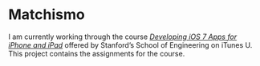 # Matchismo

I am currently working through the course [*Developing iOS 7 Apps for iPhone and iPad*](https://itunes.apple.com/us/course/developing-ios-7-apps-for/id733644550) offered by Stanford’s School of Engineering on iTunes U. This project contains the assignments for the course.
